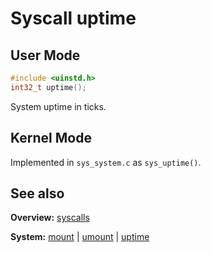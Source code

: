 # Syscall uptime

## User Mode

```C
#include <uinstd.h>
int32_t uptime();
```

System uptime in ticks.

## Kernel Mode

Implemented in `sys_system.c` as `sys_uptime()`. 

## See also

**Overview:** [syscalls](syscalls.md)

**System:** [mount](mount.md) | [umount](umount.md) | [uptime](uptime.md)
